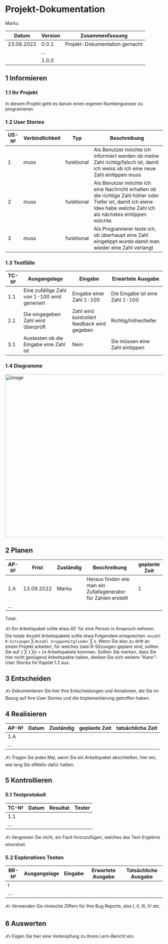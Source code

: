 # Projekt-Dokumentation

Marku

| Datum | Version | Zusammenfassung                                              |
| ----- | ------- | ------------------------------------------------------------ |
| 23.08.2022     | 0.0.1   | Projekt-Dokumentation gemacht |
|       | ...     |                                                              |
|       | 1.0.0   |                                                              |

## 1 Informieren 

### 1.1 Ihr Projekt

In diesem Projekt geht es darum einen eigenen Numberguesser zu programieren
### 1.2 User Stories

| US-№ | Verbindlichkeit | Typ  | Beschreibung                       |
| ---- | --------------- | ---- | ---------------------------------- |
| 1    |  muss  |   funktional   | Als Benutzer möchte ich informiert werden ob meine Zahl richtig/falsch ist, damit ich weiss ob ich eine neue Zahl eintippen muss |
| 2    |  muss  |   funktional   | Als Benutzer möchte ich eine Nachricht erhalten ob die richtige Zahl höher oder Tiefer ist, damit ich eiene Idee habe welche Zahl ich als nächstes eintippen möchte |
| 3    |  muss  |   funktional   | Als Programierer teste ich, ob überhaupt eine Zahl eingetippt wurde damit man wieder eine Zahl verlangt |

### 1.3 Testfälle

| TC-№ | Ausgangslage | Eingabe | Erwartete Ausgabe |
| ---- | ------------ | ------- | ----------------- |
|  1.1  | Eine zufällige Zahl von 1-100 wird generiert | Eingabe einer Zahl 1-100  | Die Eingabe ist eine Zahl 1-100 |
|  2.1  | Die eingegeben Zahl wird überprüft | Zahl wird kontroliert feedback wird gegeben | Richtig/höher/tiefer |
|  3.1  | Austesten ob die Eingabe eine Zahl ist | Nein | Sie müssen eine Zahl eintippen|

### 1.4 Diagramme

<img width="519" alt="image" src="https://user-images.githubusercontent.com/110892575/186114556-6030ee6e-d9f6-48c8-8cd2-35b019279479.png">

## 2 Planen

| AP-№ | Frist | Zuständig | Beschreibung | geplante Zeit |
| ---- | ----- | --------- | ------------ | ------------- |
| 1.A  | 13.09.2022 | Marku | Heraus finden wie man ein Zufallsgenerator für Zahlen erstellt | 1 |
| ...  |       |           |              |               |

Total: 

✍️ Ein Arbeitspaket sollte etwa 45' für eine Person in Anspruch nehmen. Die totale Anzahl Arbeitspakete sollte etwa Folgendem entsprechen: `Anzahl R-Sitzungen` ╳ `Anzahl Gruppenmitglieder` ╳ `4`. Wenn Sie also zu dritt an einem Projekt arbeiten, für welches zwei R-Sitzungen geplant sind, sollten Sie auf `2` ╳ `3` ╳`4` = `24` Arbeitspakete kommen. Sollten Sie merken, dass Sie hier nicht genügend Arbeitspakte haben, denken Sie sich weitere "Kann"-User Stories für Kapitel 1.2 aus.

## 3 Entscheiden

✍️ Dokumentieren Sie hier Ihre Entscheidungen und Annahmen, die Sie im Bezug auf Ihre User Stories und die Implementierung getroffen haben.

## 4 Realisieren

| AP-№ | Datum | Zuständig | geplante Zeit | tatsächliche Zeit |
| ---- | ----- | --------- | ------------- | ----------------- |
| 1.A  |       |           |               |                   |
| ...  |       |           |               |                   |

✍️ Tragen Sie jedes Mal, wenn Sie ein Arbeitspaket abschließen, hier ein, wie lang Sie effektiv dafür hatten.

## 5 Kontrollieren

### 5.1 Testprotokoll

| TC-№ | Datum | Resultat | Tester |
| ---- | ----- | -------- | ------ |
| 1.1  |       |          |        |
| ...  |       |          |        |

✍️ Vergessen Sie nicht, ein Fazit hinzuzufügen, welches das Test-Ergebnis einordnet.

### 5.2 Exploratives Testen

| BR-№ | Ausgangslage | Eingabe | Erwartete Ausgabe | Tatsächliche Ausgabe |
| ---- | ------------ | ------- | ----------------- | -------------------- |
| I    |              |         |                   |                      |
| ...  |              |         |                   |                      |

✍️ Verwenden Sie römische Ziffern für Ihre Bug Reports, also I, II, III, IV etc.

## 6 Auswerten

✍️ Fügen Sie hier eine Verknüpfung zu Ihrem Lern-Bericht ein.
